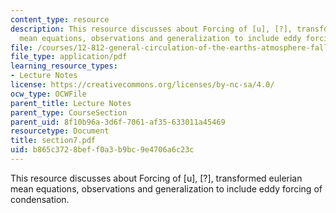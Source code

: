 ```yaml
---
content_type: resource
description: This resource discusses about Forcing of [u], [?], transformed eulerian
  mean equations, observations and generalization to include eddy forcing of condensation.
file: /courses/12-812-general-circulation-of-the-earths-atmosphere-fall-2005/b865c3728beff0a3b9bc9e4706a6c23c_section7.pdf
file_type: application/pdf
learning_resource_types:
- Lecture Notes
license: https://creativecommons.org/licenses/by-nc-sa/4.0/
ocw_type: OCWFile
parent_title: Lecture Notes
parent_type: CourseSection
parent_uid: 8f10b96a-3d6f-7061-af35-633011a45469
resourcetype: Document
title: section7.pdf
uid: b865c372-8bef-f0a3-b9bc-9e4706a6c23c
---
```

This resource discusses about Forcing of [u], [?], transformed eulerian mean equations, observations and generalization to include eddy forcing of condensation.